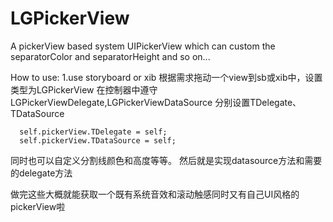 # LGPickerView
A pickerView based system UIPickerView which can custom the separatorColor and separatorHeight and so on...

How to use:
1.use storyboard or xib
  根据需求拖动一个view到sb或xib中，设置类型为LGPickerView
  在控制器中遵守LGPickerViewDelegate,LGPickerViewDataSource
  分别设置TDelegate、TDataSource
  ```
    self.pickerView.TDelegate = self;
    self.pickerView.TDataSource = self;
  ```
  同时也可以自定义分割线颜色和高度等等。
  然后就是实现datasource方法和需要的delegate方法
  
  做完这些大概就能获取一个既有系统音效和滚动触感同时又有自己UI风格的pickerView啦
